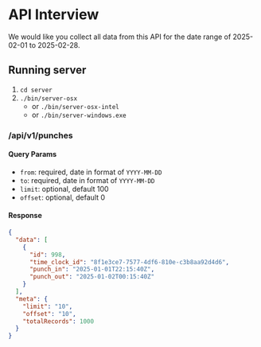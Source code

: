 # API Interview

We would like you collect all data from this API for the date range of 2025-02-01 to 2025-02-28.

## Running server

1. `cd server`
2. `./bin/server-osx`
    - or `./bin/server-osx-intel`
    - or `./bin/server-windows.exe`

### /api/v1/punches

#### Query Params

- `from`: required, date in format of `YYYY-MM-DD`
- `to`: required, date in format of `YYYY-MM-DD`
- `limit`: optional, default 100
- `offset`: optional, default 0

#### Response

```json
{
  "data": [
    {
      "id": 998,
      "time_clock_id": "8f1e3ce7-7577-4df6-810e-c3b8aa92d4d6",
      "punch_in": "2025-01-01T22:15:40Z",
      "punch_out": "2025-01-02T00:15:40Z"
    }
  ],
  "meta": {
    "limit": "10",
    "offset": "10",
    "totalRecords": 1000
  }
}
```
